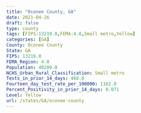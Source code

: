```yaml
---
title: "Oconee County, GA"
date: 2021-04-26
draft: false
type: county
tags: [FIPS:13219.0,FEMA:4.0,Small metro,Yellow]
categories: [GA]
County: Oconee County
State: GA
FIPS: 13219.0
FEMA_Region: 4.0
Population: 40280.0
NCHS_Urban_Rural_Classification: Small metro
Tests_in_prior_14_days: 468.0
Fourteen_day_test_rate_per_100000: 1162.0
Percent_Positivity_in_prior_14_days: 0.071
Level: Yellow
url: /states/GA/oconee-county
---
```



